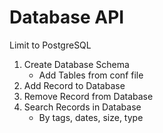 # Database API
Limit to PostgreSQL

1. Create Database Schema
   - Add Tables from conf file
2. Add Record to Database
3. Remove Record from Database
4. Search Records in Database
   - By tags, dates, size, type




  

